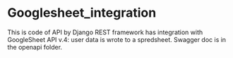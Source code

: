 # Googlesheet_integration
This is code of API by Django REST framework has integration with GoogleSheet API v.4: user data is wrote to a spredsheet.
Swagger doc is in the openapi folder.
